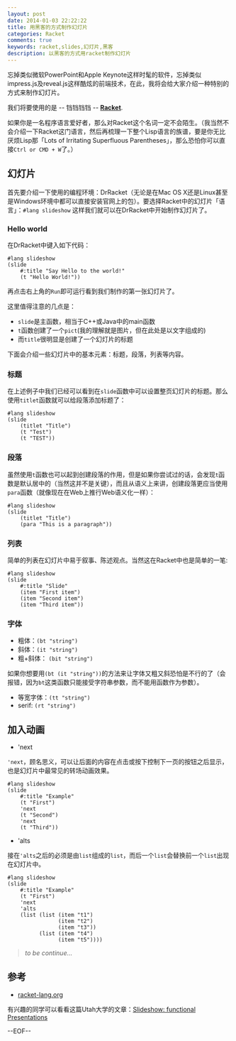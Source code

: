 ```yaml
---
layout: post
date: 2014-01-03 22:22:22
title: 用黑客的方式制作幻灯片
categories: Racket
comments: true
keywords: racket,slides,幻灯片,黑客
description: 以黑客的方式用racket制作幻灯片
---
```


忘掉类似微软PowerPoint和Apple Keynote这样时髦的软件，忘掉类似impress.js及reveal.js这样酷炫的前端技术，在此，我将会给大家介绍一种特别的方式来制作幻灯片。

我们将要使用的是 -- 铛铛铛铛 -- **[Racket](http://racket-lang.org)**.

如果你是一名程序语言爱好者，那么对Racket这个名词一定不会陌生。（我当然不会介绍一下Racket这门语言，然后再梳理一下整个Lisp语言的族谱，要是你无比厌烦Lisp那「Lots of Irritating Superfluous Parentheses」，那么恐怕你可以直接`Ctrl or CMD + W`了。）

## 幻灯片

首先要介绍一下使用的编程环境：DrRacket（无论是在Mac OS X还是Linux甚至是Windows环境中都可以直接安装官网上的包）。要选择Racket中的幻灯片「语言」：`#lang slideshow` 这样我们就可以在DrRacket中开始制作幻灯片了。

### Hello world

在DrRacket中键入如下代码：

```
#lang slideshow
(slide
	#:title "Say Hello to the world!"
	(t "Hello World!"))
```
再点击右上角的`Run`即可运行看到我们制作的第一张幻灯片了。

这里值得注意的几点是：

- `slide`是主函数，相当于C++或Java中的main函数
- `t`函数创建了一个`pict`(我的理解就是图片，但在此处是以文字组成的)
- 而`title`很明显是创建了一个幻灯片的标题

下面会介绍一些幻灯片中的基本元素：标题，段落，列表等内容。

### 标题

在上述例子中我们已经可以看到在`slide`函数中可以设置整页幻灯片的标题。那么使用`titlet`函数就可以给段落添加标题了：

```
#lang slideshow
(slide
	(titlet "Title")
	(t "Test")
	(t "TEST"))
```

### 段落

虽然使用`t`函数也可以起到创建段落的作用，但是如果你尝试过的话，会发现`t`函数是默认居中的（当然这并不是关键），而且从语义上来讲，创建段落更应当使用`para`函数（就像现在在Web上推行Web语义化一样）：

```
#lang slideshow
(slide
	(titlet "Title")
	(para "This is a paragraph"))
```

### 列表

简单的列表在幻灯片中易于叙事、陈述观点。当然这在Racket中也是简单的一笔:

```
#lang slideshow
(slide
	#:title "Slide"
	(item "First item")
	(item "Second item")
	(item "Third item"))
```

### 字体

- 粗体：`(bt "string")`
- 斜体：`(it "string")`
- 粗+斜体： `(bit "string")`

如果你想要用`(bt (it "string"))`的方法来让字体又粗又斜恐怕是不行的了（会报错，因为`bt`这类函数只能接受字符串参数，而不能用函数作为参数）。

- 等宽字体：`(tt "string")`
- serif: `(rt "string")`

## 加入动画

- 'next

`'next`，顾名思义，可以让后面的内容在点击或按下控制下一页的按钮之后显示，也是幻灯片中最常见的转场动画效果。

```
#lang slideshow
(slide
	#:title "Example"
	(t "First")
	'next
	(t "Second")
	'next
	(t "Third"))
```

- 'alts

接在`'alts`之后的必须是由`list`组成的`list`，而后一个`list`会替换前一个`list`出现在幻灯片中。

```
#lang slideshow
(slide
	#:title "Example"
	(t "First")
	'next
	'alts
	(list (list (item "t1")
				(item "t2")
				(item "t3"))
		  (list (item "t4")
		  		(item "t5"))))
```

> *to be continue...*

## 参考

- [racket-lang.org](http://docs.racket-lang.org/slideshow/)

有兴趣的同学可以看看这篇Utah大学的文章：[Slideshow: functional Presentations](http://www.cs.utah.edu/plt/publications/jfp05-ff.pdf)

--EOF--
